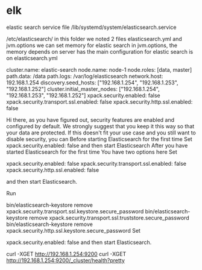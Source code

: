 # elk
elastic search service file
/lib/systemd/system/elasticsearch.service

/etc/elasticsearch/
in this folder we noted 2 files elasticsearch.yml and jvm.options
we can set memory for elastic search in jvm.options, the memory depends on server has
the main configuration for elastic search is on elasticsearch.yml

cluster.name: elastic-search
node.name: node-1
node.roles: [data, master]
path.data: /data
path.logs: /var/log/elasticsearch
network.host: 192.168.1.254
discovery.seed_hosts: ["192.168.1.254", "192.168.1.253", "192.168.1.252"]
cluster.initial_master_nodes: ["192.168.1.254", "192.168.1.253", "192.168.1.252"]
xpack.security.enabled: false
xpack.security.transport.ssl.enabled: false
xpack.security.http.ssl.enabled: false

Hi there, as you have figured out, security features are enabled and configured by default. 
We strongly suggest that you keep it this way so that your data are protected. 
If this doesn't fit your use case and you still want to disable security, you can
Before starting Elasticsearch for the first time
Set xpack.security.enabled: false and then start Elasticsearch
After you have started Elasticsearch for the first time
You have two options here
Set

xpack.security.enabled: false
xpack.security.transport.ssl.enabled: false
xpack.security.http.ssl.enabled: false

and then start Elasticsearch.

Run

bin/elasticsearch-keystore remove xpack.security.transport.ssl.keystore.secure_password
bin/elasticsearch-keystore remove xpack.security.transport.ssl.truststore.secure_password
bin/elasticsearch-keystore remove xpack.security.http.ssl.keystore.secure_password
Set

xpack.security.enabled: false
and then start Elasticsearch.

curl -XGET http://192.168.1.254:9200
curl -XGET http://192.168.1.254:9200/_cluster/health?pretty

